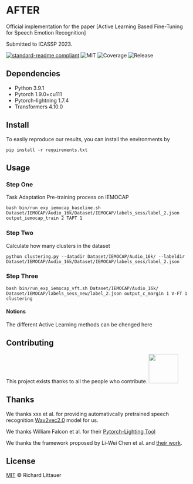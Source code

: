 # AFTER
Official implementation for the paper [Active Learning Based Fine-Tuning for Speech Emotion Recognition]

Submitted to ICASSP 2023.

[![standard-readme compliant](https://img.shields.io/badge/readme%20style-standard-brightgreen.svg?style=flat-square)](https://github.com/RichardLitt/standard-readme)
![MIT](https://img.shields.io/badge/license-MIT-yellowgreen)
![Coverage](https://img.shields.io/badge/coverage-100%25-orange)
![Release](https://img.shields.io/badge/release%20date-Oct%202022-blue)


## Dependencies
 - Python 3.9.1
 - Pytorch 1.9.0+cu111
 - Pytorch-lightning 1.7.4 
 - Transformers 4.10.0


## Install
To easily reproduce our results, you can install the environments by
```
pip install -r requirements.txt
```

## Usage

### Step One

Task Adaptation Pre-training process on IEMOCAP

```
bash bin/run_exp_iemocap_baseline.sh Dataset/IEMOCAP/Audio_16k/Dataset/IEMOCAP/labels_sess/label_2.json output_iemocap_train 2 TAPT 1
```

### Step Two

Calculate how many clusters in the dataset

```
python clustering.py --datadir Dataset/IEMOCAP/Audio_16k/ --labeldir Dataset/IEMOCAP/Audio_16k/Dataset/IEMOCAP/labels_sess/label_2.json
```

### Step Three

```
bash bin/run_exp_iemocap_vft.sh Dataset/IEMOCAP/Audio_16k/ Dataset/IEMOCAP/labels_sess_new/label_2.json output_c_margin 1 V-FT 1 clustering
```

#### Notions

The different Active Learning methods can be chenged here



## Contributing
This project exists thanks to all the people who contribute.
<a href="https://github.com/wykst"> <img src="pics/profile/LiboQin.png"  width="80" >  </a>

## Thanks
We thanks xxx et al. for providing automativcally pretrained speech recognition [Wav2vec2.0](https://huggingface.co/docs/transformers/model_doc/wav2vec2) model for us.

We thanks William Falcon et al. for their [Pytorch-Lighting Tool](https://www.pytorchlightning.ai/team)

We thanks the framework proposed by Li-Wei Chen et al. and [their work](https://arxiv.org/pdf/2110.06309.pdf).

## License

[MIT](LICENSE) © Richard Littauer
